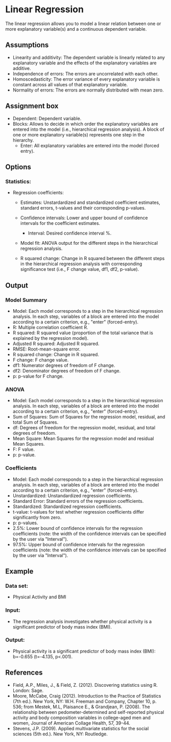 
Linear Regression
==========================

The linear regression allows you to model a linear relation between one or more explanatory variable(s) and a continuous dependent variable.

Assumptions
-----------
- Linearity and additivity: The dependent variable is linearly related to any explanatory variable and the effects of the explanatory variables are additive.
- Independence of errors: The errors are uncorrelated with each other.
- Homoscedasticity: The error variance of every explanatory variable is constant across all values of that explanatory variable.
- Normality of errors: The errors are normally distributed with mean zero.

Assignment box
-------
- Dependent: Dependent variable.
- Blocks: Allows to decide in which order the explanatory variables are entered into the model (i.e., hierarchical regression analysis). A block of one or more explanatory variable(s) represents one step in the hierarchy. 
	- Enter: All explanatory variables are entered into the model (forced entry).

Options
-------
### Statistics:
- Regression coefficients:
	- Estimates: Unstardardized and standardized coefficient estimates, standard errors, t-values and their corresponding p-values.
	
  - Confidence intervals: Lower and upper bound of confidence intervals for the coefficient estimates.
  	- Interval: Desired confidence interval %.
  	
  - Model fit: ANOVA output for the different steps in the hierarchical regression analysis.
  
  - R squared change: Change in R squared between the different steps in the hierarchical regression analysis with corresponding significance test (i.e., F change value, df1, df2, p-value).
 
Output
-------

### Model Summary
- Model: Each model corresponds to a step in the hierarchical regression analysis. In each step, variables of a block are entered into the model according to a certain criterion, e.g., "enter" (forced-entry).
- R: Multiple correlation coefficient R. 
- R squared: R squared value (proportion of the total variance that is explained by the regression model).
- Adjusted R squared: Adjusted R squared.
- RMSE:	Root-mean-square error.
- R squared change: Change in R squared.
- F change: F change value.
- df1: Numerator degrees of freedom of F change.
- df2: Denominator degrees of freedom of F change.
- p: p-value for F change.

### ANOVA
- Model: Each model corresponds to a step in the hierarchical regression analysis. In each step, variables of a block are entered into the model according to a certain criterion, e.g., "enter" (forced-entry).
- Sum of Squares: Sum of Squares for the regression model, residual, and total Sum of Squares.
- df: Degrees of freedom for the regression model, residual, and total degrees of freedom.
- Mean Square: Mean Squares for the regression model and residual Mean Squares.
- F: F value.
- p: p-value.

### Coefficients
- Model: Each model corresponds to a step in the hierarchical regression analysis. In each step, variables of a block are entered into the model according to a certain criterion, e.g., "enter" (forced-entry).
- Unstardardized: Unstandardized regression coefficients.
- Standard Error: Standard errors of the regression coefficients.
- Standardized: Standardized regression coefficients.
- t-value: t-values for test whether regression coefficients differ significantly from zero.
- p: p-values.
- 2.5%: Lower bound of confidence intervals for the regression coefficients (note: the width of the confidence intervals can be specified by the user via "Interval").
- 97.5%: Upper bound of confidence intervals for the regression coefficients (note: the width of the confidence intervals can be specified by the user via "Interval").

Example
-------

### Data set: 
- Physical Activity and BMI

### Input: 
- The regression analysis investigates whether physical activity is a significant predictor of body mass index (BMI).

### Output: 
- Physical activity is a significant predictor of body mass index (BMI): b=-0.655 (t=-4.135, p<.001).

References
-------

- Field, A.P., Miles, J., & Field, Z. (2012). Discovering statistics using R. London: Sage.
- Moore, McCabe, Craig (2012). Introduction to the Practice of Statistics (7th ed.). New York, NY: W.H. Freeman and Company, Chapter 10, p. 536; from Mestek, M.L, Plaisance E., & Grandjean, P. (2008). The relationship between pedometer-determined and self-reported physical activity and body composition variables in college-aged men and women, Journal of American Collage Health, 57, 39-44.
- Stevens, J.P. (2009). Applied multivariate statistics for the social sciences (5th ed.). New York, NY: Routledge. 
